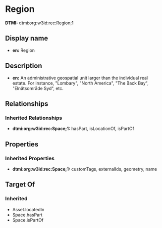 # Region
**DTMI:** dtmi:org:w3id:rec:Region;1
## Display name
- **en:** Region
## Description
- **en:** An administrative geospatial unit larger than the individual real estate. For instance, "Lombary", "North America", "The Back Bay", "Elnätsområde Syd", etc.
## Relationships
### Inherited Relationships
* **dtmi:org:w3id:rec:Space;1:** hasPart, isLocationOf, isPartOf
## Properties
### Inherited Properties
* **dtmi:org:w3id:rec:Space;1:** customTags, externalIds, geometry, name
## Target Of
### Inherited
* Asset.locatedIn
* Space.hasPart
* Space.isPartOf
